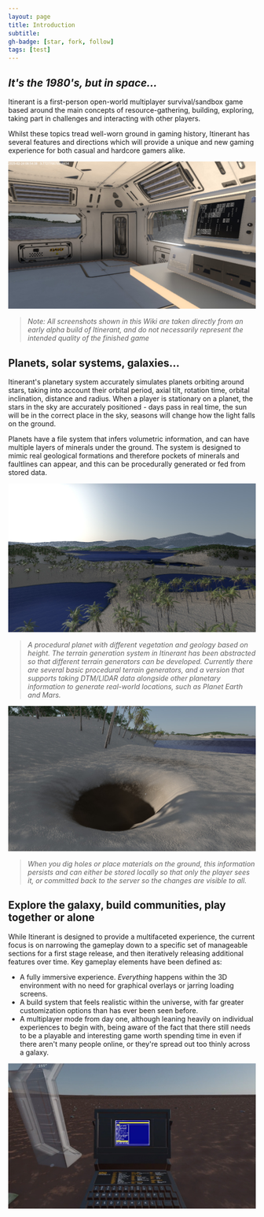 ```yaml
---
layout: page
title: Introduction
subtitle:
gh-badge: [star, fork, follow]
tags: [test]
---
```


## _It's the 1980's, but in space..._

Itinerant is a first-person open-world multiplayer survival/sandbox game based around the main concepts of resource-gathering, building, exploring, taking part in challenges and interacting with other players.

Whilst these topics tread well-worn ground in gaming history, Itinerant has several features and directions which will provide a unique and new gaming experience for both casual and hardcore gamers alike.

![planet-04-base-station](img/planet-04-base-station.jpg)
> _Note: All screenshots shown in this Wiki are taken directly from an early alpha build of Itinerant, and do not necessarily represent the intended quality of the finished game_

## Planets, solar systems, galaxies...

Itinerant's planetary system accurately simulates planets orbiting around stars, taking into account their orbital period, axial tilt, rotation time, orbital inclination, distance and radius. When a player is stationary on a planet, the stars in the sky are accurately positioned - days pass in real time, the sun will be in the correct place in the sky, seasons will change how the light falls on the ground.

Planets have a file system that infers volumetric information, and can have multiple layers of minerals under the ground. The system is designed to mimic real geological formations and therefore pockets of minerals and faultlines can appear, and this can be procedurally generated or fed from stored data.

![planet-02](img/planet-02.jpg)
> _A procedural planet with different vegetation and geology based on height. The terrain generation system in Itinerant has been abstracted so that different terrain generators can be developed. Currently there are several basic procedural terrain generators, and a version that supports taking DTM/LIDAR data alongside other planetary information to generate real-world locations, such as Planet Earth and Mars._

![digging](img/digging.jpg)
> _When you dig holes or place materials on the ground, this information persists and can either be stored locally so that only the player sees it, or committed back to the server so the changes are visible to all._

## Explore the galaxy, build communities, play together or alone

While Itinerant is designed to provide a multifaceted experience, the current focus is on narrowing the gameplay down to a specific set of manageable sections for a first stage release, and then iteratively releasing additional features over time. Key gameplay elements have been defined as:

- A fully immersive experience. _Everything_ happens within the 3D environment with no need for graphical overlays or jarring loading screens.
- A build system that feels realistic within the universe, with far greater customization options than has ever been seen before.
- A multiplayer mode from day one, although leaning heavily on individual experiences to begin with, being aware of the fact that there still needs to be a playable and interesting game worth spending time in even if there aren't many people online, or they're spread out too thinly across a galaxy.

![planet-03-building](img/planet-03-building.jpg)
